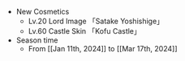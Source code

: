 - New Cosmetics
	- Lv.20 Lord Image 「Satake Yoshishige」
	- Lv.60 Castle Skin 「Kofu Castle」
- Season time
	- From [[Jan 11th, 2024]] to [[Mar 17th, 2024]]